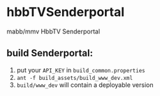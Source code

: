 hbbTVSenderportal
=================

mabb/mmv HbbTV Senderportal 

## build Senderportal:

1. put your `API_KEY` in `build_common.properties`
2. `ant -f build_assets/build_www_dev.xml`
3. `build/www_dev` will contain a deployable version
